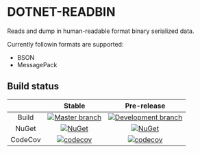 DOTNET-READBIN
=====================

Reads and dump in human-readable format binary serialized data.

Currently followin formats are supported:
* BSON
* MessagePack

## Build status

||Stable|Pre-release|
|:--:|:--:|:--:|
|Build|[![Master branch](https://ci.appveyor.com/api/projects/status/hi40qmgw69rgyot8/branch/master?svg=true)](https://ci.appveyor.com/project/shatl/dotnet-readbin/branch/master) | [![Development branch](https://ci.appveyor.com/api/projects/status/hi40qmgw69rgyot8?svg=true)](https://ci.appveyor.com/project/shatl/dotnet-readbin)
|NuGet|[![NuGet](https://img.shields.io/nuget/v/dotnet-readbin.svg)](Release) | [![NuGet](https://img.shields.io/nuget/vpre/dotnet-readbin.svg)](PreRelease)|
|CodeCov|[![codecov](https://codecov.io/gh/alphacloud/dotnet-readbin/branch/master/graph/badge.svg)](https://codecov.io/gh/alphacloud/dotnet-readbin) | [![codecov](https://codecov.io/gh/alphacloud/dotnet-readbin/branch/develop/graph/badge.svg)](https://codecov.io/gh/alphacloud/dotnet-readbin/branch/develop) |


